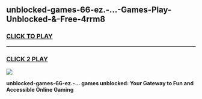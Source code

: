 
## unblocked-games-66-ez.-...-Games-Play-Unblocked-&-Free-4rrm8
<h3>
<a href="https://premium76.site?title=unblocked-games-66-ez.-...&ref=24A">CLICK TO PLAY</a></h3>
<hr>

<h3>
<a href="https://premium76.site?title=unblocked-games-66-ez.-...&ref=24A">CLICK 2 PLAY</a>
  
</h3>

<a href="https://premium76.site?title=unblocked-games-66-ez.-...&ref=24A"><img src="https://clearcache.store/games.png"></a>


**unblocked-games-66-ez.-... games unblocked: Your Gateway to Fun and Accessible Online Gaming**
